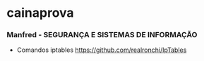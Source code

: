 # cainaprova

### Manfred - SEGURANÇA E SISTEMAS DE INFORMAÇÃO

* Comandos iptables https://github.com/realronchi/IpTables
